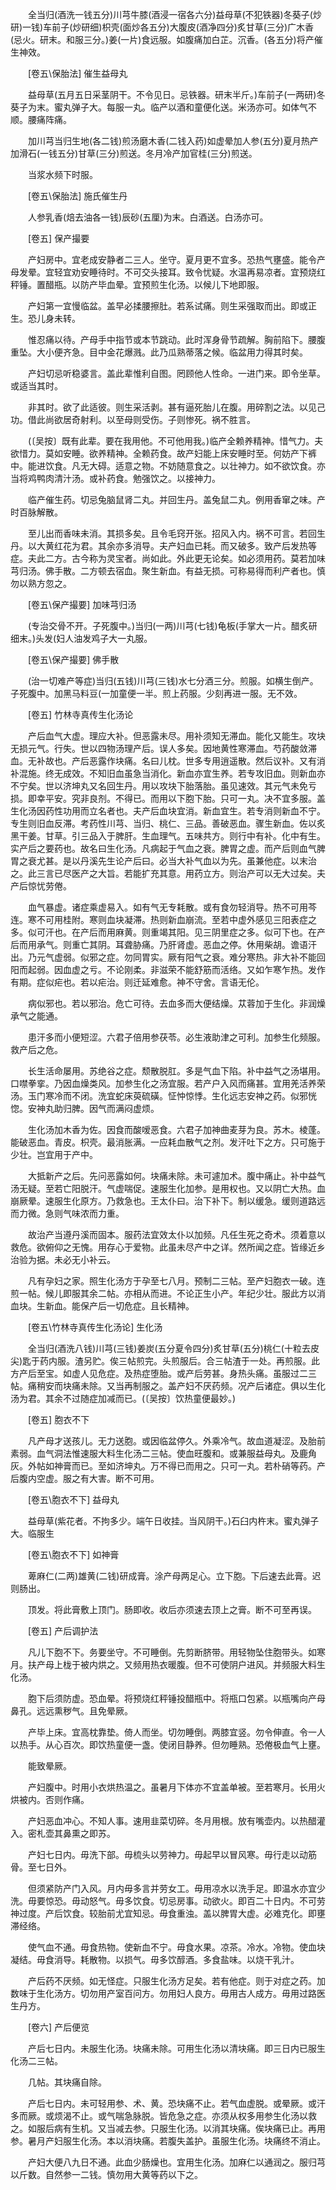 <!-- { "loadSidebar": true } -->
　　全当归(酒洗一钱五分)川芎牛膝(酒浸一宿各六分)益母草(不犯铁器)冬葵子(炒研)一钱)车前子(炒研细)枳壳(面炒各五分)大腹皮(酒净四分)炙甘草(三分)广木香(忌火。研末。和服三分。)姜(一片)食远服。如腹痛加白芷。沉香。(各五分)将产催生神效。

　　[卷五\保胎法] 催生益母丸 

　　益母草(五月五日采茎阴干。不令见日。忌铁器。研末半斤。)车前子(一两研)冬葵子为末。蜜丸弹子大。每服一丸。临产以酒和童便化送。米汤亦可。如体气不顺。腰痛阵痛。

　　加川芎当归生地(各二钱)煎汤磨木香(二钱入药)如虚晕加人参(五分)夏月热产加滑石(一钱五分)甘草(三分)煎送。冬月冷产加官桂(三分)煎送。

　　当浆水频下时服。

　　[卷五\保胎法] 施氏催生丹 

　　人参乳香(焙去油各一钱)辰砂(五厘)为末。白酒送。白汤亦可。

　　[卷五] 保产撮要 

　　产妇房中。宜老成安静者二三人。坐守。夏月更不宜多。恐热气壅盛。能令产母发晕。宜轻宜劝安睡待时。不可交头接耳。致令忧疑。水温再易凉者。宜预烧红秤锤。置醋瓶。以防产毕血晕。宜预煎生化汤。以候儿下地即服。

　　产妇第一宜慢临盆。盖早必揉腰擦肚。若系试痛。则生采强取而出。即或正生。恐儿身未转。

　　惟忍痛以待。产母手中指节或本节跳动。此时浑身骨节疏解。胸前陷下。腰腹重坠。大小便齐急。目中金花爆溅。此乃瓜熟蒂落之候。临盆用力得其时矣。

　　产妇切忌听稳婆言。盖此辈惟利自图。罔顾他人性命。一进门来。即令坐草。或适当其时。

　　非其时。欲了此适彼。则生采活剥。甚有逼死胎儿在腹。用碎割之法。以见己功。借此尚欲居奇射利。以至母则受伤。子则惨死。祸不胜言。

　　(〔吴按〕既有此辈。要在我用他。不可他用我。)临产全赖养精神。惜气力。夫欲惜力。莫如安睡。欲养精神。全赖药食。故产妇能上床安睡时至。何妨产下裤中。能进饮食。凡无大碍。适意之物。不妨随意食之。以壮神力。如不欲饮食。亦当将鸡鸭肉清汁汤。或补药食。勉强饮之。以接神力。

　　临产催生药。切忌兔脑鼠肾二丸。并回生丹。盖兔鼠二丸。例用香窜之味。产时百脉解散。

　　至儿出而香味未消。其损多矣。且令毛窍开张。招风入内。祸不可言。若回生丹。以大黄红花为君。其余亦多消导。夫产妇血已耗。而又破多。致产后发热等症。夫此二方。古今称为灵宝者。尚如此。外此更无论矣。如必须用药。莫若加味芎归汤。佛手散。二方顿去宿血。聚生新血。有益无损。可称易得而利产者也。慎勿以熟方忽之。

　　[卷五\保产撮要] 加味芎归汤 

　　(专治交骨不开。子死腹中。)当归(一两)川芎(七钱)龟板(手掌大一片。醋炙研细末。)头发(妇人油发鸡子大一丸服。

　　[卷五\保产撮要] 佛手散 

　　(治一切难产等症)当归(五钱)川芎(三钱)水七分酒三分。煎服。如横生倒产。子死腹中。加黑马料豆(一加童便一半。煎上药服。少刻再进一服。无不效。

　　[卷五] 竹林寺真传生化汤论 

　　产后血气大虚。理应大补。但恶露未尽。用补须知无滞血。能化又能生。攻块无损元气。行失。世以四物汤理产后。误人多矣。因地黄性寒滞血。芍药酸敛滞血。无补故也。产后恶露作块痛。名曰儿枕。世多专用逍遥散。然后议补。又有消补混施。终无成效。不知旧血虽急当消化。新血亦宜生养。若专攻旧血。则新血亦不宁矣。世以济坤丸又名回生丹。用以攻块下胎落胎。虽见速效。其元气未免亏损。即幸平安。究非良剂。不得已。而用以下胞下胎。只可一丸。决不宜多服。盖生化汤因药性功用而立名者也。夫产后血块宜消。新血宜生。若专消则新血不宁。专生则旧血反滞。考药性川芎、当归、桃仁、三品。善破恶血。骤生新血。佐以炙黑干姜。甘草。引三品入于脾肝。生血理气。五味共方。则行中有补。化中有生。实产后之要药也。故名曰生化汤。凡病起于气血之衰。脾胃之虚。而产后则血气脾胃之衰尤甚。是以丹溪先生论产后曰。必当大补气血以为先。虽兼他症。以末治之。此三言已尽医产之大旨。若能扩充其意。用药立方。则治产可以无大过矣。夫产后惊忧劳倦。

　　血气暴虚。诸症乘虚易入。如有气无专耗散。或有食勿轻消导。热不可用芩连。寒不可用桂附。寒则血块凝滞。热则新血崩流。至若中虚外感见三阳表症之多。似可汗也。在产后而用麻黄。则重竭其阳。见三阴里症之多。似可下也。在产后而用承气。则重亡其阴。耳聋胁痛。乃肝肾虚。恶血之停。休用柴胡。谵语汗出。乃元气虚弱。似邪之症。勿同胃实。厥有阳气之衰。难分寒热。非大补不能回阳而起弱。因血虚之亏。不论刚柔。非滋荣不能舒筋而活络。又如乍寒乍热。发作有期。症似疟也。若以疟治。则迁延难愈。神不守舍。言语无伦。

　　病似邪也。若以邪治。危亡可待。去血多而大便结燥。苁蓉加于生化。非润燥承气之能通。

　　患汗多而小便短涩。六君子倍用参茯苓。必生液助津之可利。加参生化频服。救产后之危。

　　长生活命屡用。苏绝谷之症。颓散脱肛。多是气血下陷。补中益气之汤堪用。口噤拳挛。乃因血燥类风。加参生化之汤宜服。若产户入风而痛甚。宜用羌活养荣汤。玉门寒冷而不闭。洗宜蛇床萸硫磺。怔忡惊悸。生化远志安神之药。似邪恍惚。安神丸助归脾。因气而满闷虚烦。

　　生化汤加木香为佐。因食而酸嗳恶食。六君子加神曲麦芽为良。苏木。棱蓬。能破恶血。青皮。枳壳。最消胀满。一应耗血散气之剂。发汗吐下之方。只可施于少壮。岂宜用于产中。

　　大抵新产之后。先问恶露如何。块痛未除。未可遽加术。腹中痛止。补中益气汤无疑。至若亡阳脱汗。气虚喘促。速服生化加参。是用权也。又以阴亡大热。血崩厥晕。速服生化原方。乃救急也。王太仆曰。治下补下。制以缓急。缓则道路远而力微。急则气味浓而力重。

　　故治产当遵丹溪而固本。服药法宜效太仆以加频。凡任生死之奇术。须着意以救危。欲俯仰之无愧。用存心于爱物。此虽未尽产中之详。然所闻之症。皆缘近乡治验为据。未必无小补云。

　　凡有孕妇之家。照生化汤方于孕至七八月。预制二三帖。至产妇胞衣一破。连煎一帖。候儿即服其余二帖。亦相从而进。不论正生小产。年纪少壮。服此方以消血块。生新血。能保产后一切危症。且长精神。

　　[卷五\竹林寺真传生化汤论] 生化汤 

　　全当归(酒洗八钱)川芎(三钱)姜炭(五分夏令四分)炙甘草(五分)桃仁(十粒去皮尖)匙于药内服。渣另贮。俟三帖煎完。头煎服后。合三帖渣于一处。再煎服。此方产后至宝。如虚人见危症。及热症堕胎。或产后劳甚。身热头痛。虽服过二三帖。痛稍安而块痛未除。又当再制服之。盖产妇不厌药频。况产后诸症。俱以生化汤为君。其余不过随症加减而已。(〔吴按〕饮热童便最妙。) 

　　[卷五] 胞衣不下 

　　凡产母才送孩儿。无力送胞。或因临盆停久。外乘冷气。故血道凝涩。及胎前素弱。血气洞法惟速服大料生化汤二三帖。使血旺腹和。或兼服益母丸。及鹿角灰。外帖如神膏而已。至如济坤丸。万不得已而用之。只可一丸。若朴硝等药。产后腹内空虚。服之有大害。断不可用。

　　[卷五\胞衣不下] 益母丸 

　　益母草(紫花者。不拘多少。端午日收挂。当风阴干。)石臼内杵末。蜜丸弹子大。临服生 

　　[卷五\胞衣不下] 如神膏 

　　萆麻仁(二两)雄黄(二钱)研成膏。涂产母两足心。立下胞。下后速去此膏。迟则肠出。

　　顶发。将此膏敷上顶门。肠即收。收后亦须速去顶上之膏。断不可至再误。

　　[卷五] 产后调护法 

　　凡儿下胞不下。务要坐守。不可睡倒。先剪断脐带。用轻物坠住胞带头。如寒月。扶产母上栊于被内烘之。又频用热衣暖腹。但不可使阴户进风。并频服大料生化汤。

　　胞下后须防虚。恐血晕。将预烧红秤锤投醋瓶中。将瓶口包紧。以瓶嘴向产母鼻孔。远远熏秽气。且免晕厥。

　　产毕上床。宜高枕靠垫。倚人而坐。切勿睡倒。两膝宜竖。勿令伸直。令一人以热手。从心百次。即饮热童便一盏。使闭目静养。但勿睡熟。恐倦极血气上壅。

　　能致晕厥。

　　产妇腹中。时用小衣烘热温之。虽暑月下体亦不宜盖单被。至若寒月。长用火烘被内。否则作痛。

　　产妇恶血冲心。不知人事。速用韭菜切碎。冬月用根。放有嘴壶内。以热醋灌入。密札壶其鼻熏之即苏。

　　产妇七日内。毋洗下部。毋梳头以劳神力。毋起早以冒风寒。毋行走以动筋骨。至七日外。

　　但须紧防产门入风。月内毋多言并劳女工。毋用凉水以洗手足。即温水亦宜少洗。毋要惊恐。毋动怒气。毋多饮食。切忌房事。动欲火。即百二十日内。不可劳神过度。产后饮食。较胎前尤宜知忌。毋食重浊。盖以脾胃大虚。必难克化。即壅滞经络。

　　使气血不通。毋食热物。使新血不宁。毋食水果。凉茶。冷水。冷物。使血块凝结。毋食消导。耗散物。以损气。毋多饮醇酒。多食盐味。以烧干乳汁。

　　产后药不厌频。如无怪症。只服生化汤方足矣。若有他症。则于对症之药。加数味于生化汤方。切勿用产室百问方。勿用妇人良方。毋用古人成方。毋用过路医生丹方。

　　[卷六] 产后便览 

　　产后七日内。未服生化汤。块痛未除。可用生化汤以清块痛。即三日内已服生化汤二三帖。

　　几帖。其块痛自除。

　　产后七日内。未可轻用参、术、黄。恐块痛不止。若气血虚脱。或晕厥。或汗多而厥。或烦渴不止。或气喘急脉脱。皆危急之症。亦须从权多用参生化汤以救之。如服后病有生机。又当减去参。只服生化汤。以消其块痛。俟块痛已止。再用参。暑月产妇服生化汤。本以消块痛。若腹失盖护。虽服生化汤。块痛终不消止。

　　产妇大便八九日不通。此血少肠燥也。宜用生化汤。加麻仁以通润之。服归芎以斤数。自然参一二钱。慎勿用大黄等药以下之。

